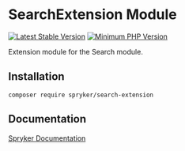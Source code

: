 # SearchExtension Module
[![Latest Stable Version](https://poser.pugx.org/spryker/search-extension/v/stable.svg)](https://packagist.org/packages/spryker/search-extension)
[![Minimum PHP Version](https://img.shields.io/badge/php-%3E%3D%208.1-8892BF.svg)](https://php.net/)

Extension module for the Search module.

## Installation

```
composer require spryker/search-extension
```

## Documentation

[Spryker Documentation](https://docs.spryker.com)
